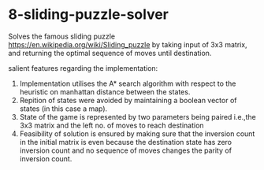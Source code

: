 # 8-sliding-puzzle-solver
Solves the famous sliding puzzle  https://en.wikipedia.org/wiki/Sliding_puzzle by taking input of 3x3 matrix, and returning the optimal sequence of moves until destination.

salient features regarding the implementation:

1. Implementation utilises the A* search algorithm with respect to the heuristic on manhattan distance between the states.
2. Repition of states were avoided by maintaining a boolean vector of states (in this case a map).
3. State of the game is represented by two parameters being paired i.e.,the 3x3 matrix and the left no. of moves to reach destination
4. Feasibility of solution is ensured by making sure that the inversion count in the initial matrix is even because the destination state has zero inversion count and no sequence of moves changes the parity of inversion count.



  
